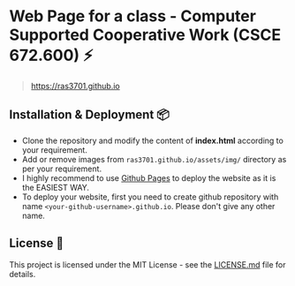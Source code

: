 # Web Page for a class - Computer Supported Cooperative Work (CSCE 672.600) ⚡️ 

> https://ras3701.github.io


## Installation & Deployment 📦
- Clone the repository and modify the content of <b>index.html</b> according to your requirement.
- Add or remove images from `ras3701.github.io/assets/img/` directory as per your requirement.
- I highly recommend to use [Github Pages](https://create-react-app.dev/docs/deployment/#github-pages) to deploy the website as it is the EASIEST WAY.
- To deploy your website, first you need to create github repository with name `<your-github-username>.github.io`. Please don't give any other name.


## License 📄
This project is licensed under the MIT License - see the [LICENSE.md](./LICENSE) file for details.
